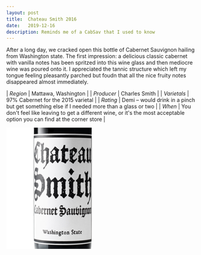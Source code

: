 ```yaml
---
layout: post
title:  Chateau Smith 2016
date:   2019-12-16
description: Reminds me of a CabSav that I used to know
---
```


After a long day, we cracked open this bottle of Cabernet Sauvignon hailing from Washington state. The first impression: a delicious classic cabernet with vanilla notes has been spritzed into this wine glass and then mediocre wine was poured onto it. I appreciated the tannic structure which left my tongue feeling pleasantly parched but foudn that all the nice fruity notes disappeared almost immediately. 

| *Region*     | Mattawa, Washington               |
| *Producer* |  Charles Smith              |
| *Varietals*  | 97% Cabernet for the 2015 varietal               |
| *Rating*      | Demi – would drink in a pinch but get something else if I needed more than a glass or two               |
| *When*       |  You don't feel like leaving to get a different wine, or it's the most acceptable option you can find at the corner store              |

![Chateau Smith](/img/Bottle_ChateauSmith_Updated.png)